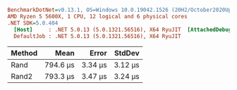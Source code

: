 ``` ini

BenchmarkDotNet=v0.13.1, OS=Windows 10.0.19042.1526 (20H2/October2020Update)
AMD Ryzen 5 5600X, 1 CPU, 12 logical and 6 physical cores
.NET SDK=5.0.404
  [Host]     : .NET 5.0.13 (5.0.1321.56516), X64 RyuJIT  [AttachedDebugger]
  DefaultJob : .NET 5.0.13 (5.0.1321.56516), X64 RyuJIT


```
| Method |     Mean |   Error |  StdDev |
|------- |---------:|--------:|--------:|
|   Rand | 794.6 μs | 3.34 μs | 3.12 μs |
|  Rand2 | 793.3 μs | 3.47 μs | 3.24 μs |
